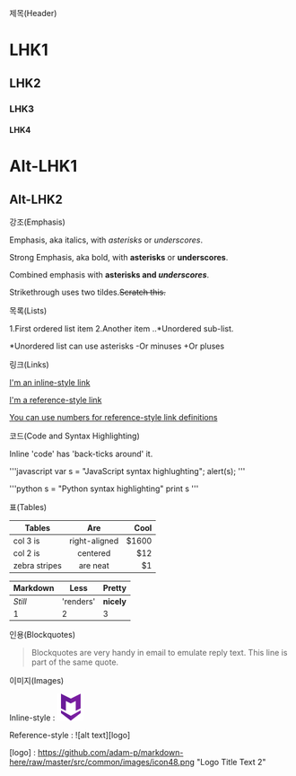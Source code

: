 제목(Header)

# LHK1
## LHK2
### LHK3
#### LHK4

Alt-LHK1
=========

Alt-LHK2
---------

강조(Emphasis)

Emphasis, aka italics, with *asterisks* or _underscores_.

Strong Emphasis, aka bold, with **asterisks** or __underscores__.

Combined emphasis with **asterisks and _underscores_**.

Strikethrough uses two tildes.~~Scratch this.~~

목록(Lists)

1.First ordered list item
2.Another item
..*Unordered sub-list.

*Unordered list can use asterisks
-Or minuses
+Or pluses

링크(Links)

[I'm an inline-style link](https://www.google.com)

[I'm a reference-style link][Arbitrary case-insensitive reference text]

[You can use numbers for reference-style link definitions][1]

[arbitrary case-insensitive reference text]:https://www.mozila.org
[1]:http://slashdot.org

코드(Code and Syntax Highlighting)

Inline 'code' has 'back-ticks around' it.

'''javascript
var s = "JavaScript syntax highlughting";
alert(s);
'''

'''python
s = "Python syntax highlighting"
print s
'''

표(Tables)

|Tables		|Are		|Cool		|
|---------------|:-------------:|--------------:|
|col 3 is	|right-aligned	|$1600		|
|col 2 is	|centered	|	     $12|
|zebra stripes	|are neat	|	      $1|

Markdown|Less|Pretty
---|---|---
*Still*|'renders'|**nicely**
1|2|3

인용(Blockquotes)

> Blockquotes are very handy in email to emulate reply text.
> This line is part of the same quote.

이미지(Images)

Inline-style : ![alt text](https://github.com/adam-p/markdown-here/raw/master/src/common/images/icon48.png)

Reference-style : ![alt text][logo]

[logo] : https://github.com/adam-p/markdown-here/raw/master/src/common/images/icon48.png "Logo Title Text 2"
